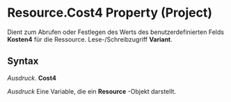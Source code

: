 
# Resource.Cost4 Property (Project)

Dient zum Abrufen oder Festlegen des Werts des benutzerdefinierten Felds  **Kosten4** für die Ressource. Lese-/Schreibzugriff **Variant**.


## Syntax

 _Ausdruck_. **Cost4**

 _Ausdruck_ Eine Variable, die ein **Resource** -Objekt darstellt.

